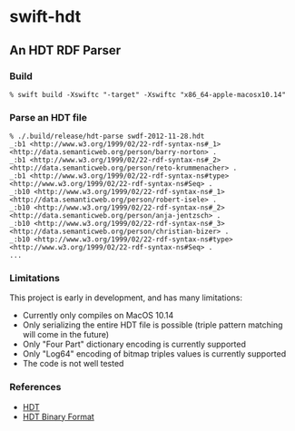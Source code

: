 # swift-hdt

## An HDT RDF Parser

### Build

```
% swift build -Xswiftc "-target" -Xswiftc "x86_64-apple-macosx10.14"
```

### Parse an HDT file

```
% ./.build/release/hdt-parse swdf-2012-11-28.hdt
_:b1 <http://www.w3.org/1999/02/22-rdf-syntax-ns#_1> <http://data.semanticweb.org/person/barry-norton> .
_:b1 <http://www.w3.org/1999/02/22-rdf-syntax-ns#_2> <http://data.semanticweb.org/person/reto-krummenacher> .
_:b1 <http://www.w3.org/1999/02/22-rdf-syntax-ns#type> <http://www.w3.org/1999/02/22-rdf-syntax-ns#Seq> .
_:b10 <http://www.w3.org/1999/02/22-rdf-syntax-ns#_1> <http://data.semanticweb.org/person/robert-isele> .
_:b10 <http://www.w3.org/1999/02/22-rdf-syntax-ns#_2> <http://data.semanticweb.org/person/anja-jentzsch> .
_:b10 <http://www.w3.org/1999/02/22-rdf-syntax-ns#_3> <http://data.semanticweb.org/person/christian-bizer> .
_:b10 <http://www.w3.org/1999/02/22-rdf-syntax-ns#type> <http://www.w3.org/1999/02/22-rdf-syntax-ns#Seq> .
...
```

### Limitations

This project is early in development, and has many limitations:

* Currently only compiles on MacOS 10.14
* Only serializing the entire HDT file is possible (triple pattern matching will come in the future)
* Only "Four Part" dictionary encoding is currently supported
* Only "Log64" encoding of bitmap triples values is currently supported
* The code is not well tested

### References

* [HDT](http://www.rdfhdt.org)
* [HDT Binary Format](http://www.rdfhdt.org/hdt-binary-format/)
